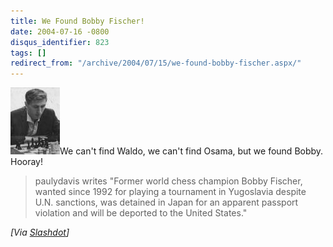 ```yaml
---
title: We Found Bobby Fischer!
date: 2004-07-16 -0800
disqus_identifier: 823
tags: []
redirect_from: "/archive/2004/07/15/we-found-bobby-fischer.aspx/"
---
```


![Bobby Fischer](/images/Bobby.jpg)We can't find Waldo, we can't find
Osama, but we found Bobby. Hooray!

> paulydavis writes "Former world chess champion Bobby Fischer, wanted
> since 1992 for playing a tournament in Yugoslavia despite U.N.
> sanctions, was detained in Japan for an apparent passport violation
> and will be deported to the United States."

*[Via [Slashdot](http://slashdot.org/article.pl?sid=04/07/16/1219233)]*


